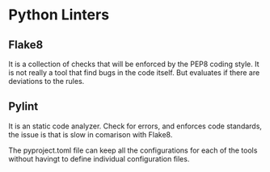 # Python Linters

## Flake8

It is a collection of checks that will be enforced by the PEP8 coding style.
It is not really a tool that find bugs in the code itself. But evaluates if there are deviations to the rules.

## Pylint

It is an static code analyzer. Check for errors, and enforces code standards, the issue is that is slow in comarison with Flake8.

The pyproject.toml file can keep all the configurations for each of the tools without havingt to define individual
configuration files.
